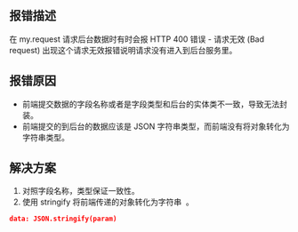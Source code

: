 ## 报错描述
在 my.request 请求后台数据时有时会报 HTTP 400 错误 - 请求无效 (Bad request) 出现这个请求无效报错说明请求没有进入到后台服务里。 

## 报错原因

- 前端提交数据的字段名称或者是字段类型和后台的实体类不一致，导致无法封装。
- 前端提交的到后台的数据应该是 JSON 字符串类型，而前端没有将对象转化为字符串类型。

## 解决方案

1. 对照字段名称，类型保证一致性。
2. 使用 stringify 将前端传递的对象转化为字符串  。
```json
data: JSON.stringify(param)
```
 <br /> 
